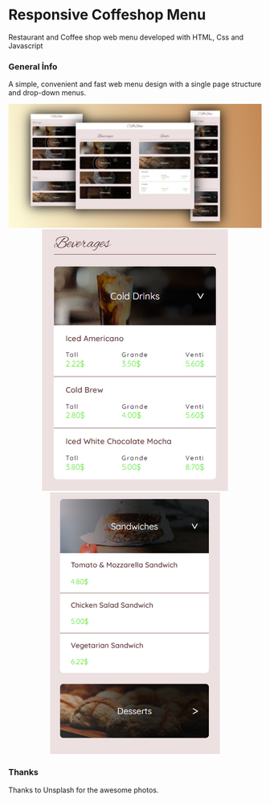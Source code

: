 # Responsive Coffeshop Menu

Restaurant and Coffee shop web menu developed with HTML, Css and Javascript


### General İnfo

A simple, convenient and fast web menu design with a single page structure and drop-down menus.

<p align="center" style="">
    <img src="Design/RestaurantMenuDesign.png">
    <img src="Design/AcordionMenu.PNG">
    <img src="Design/AcordionMenu2.png">
</p>

### Thanks

Thanks to Unsplash for the awesome photos.
